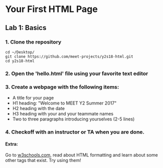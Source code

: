# Your First HTML Page
## Lab 1: Basics
### 1. Clone the repository

```
cd ~/Desktop/
git clone https://github.com/meet-projects/y2s18-html.git
cd y2s18-html
```

### 2. Open the 'hello.html' file using your favorite text editor

### 3. Create a webpage with the following items:
- A title for your page
- H1 heading: "Welcome to MEET Y2 Summer 2017"
- H2 heading with the date
- H3 heading with your and your teammate names
- Two to three paragraphs introducing yourselves (2-5 lines)

### 4. Checkoff with an instructor or TA when you are done.
#### Extra:
Go to [w3schools.com](w3schools.com), read about HTML formatting and learn about some other tags that exist. Try using them!

